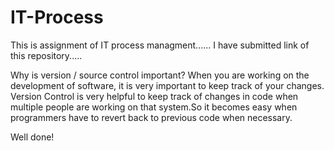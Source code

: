 # IT-Process
This is assignment of IT process managment......
I have submitted link of this repository.....

Why is version / source control important?
When you are working on the development of software, it is very important to keep track of your changes. Version Control is very helpful to keep track of changes in code when multiple people are working on that system.So it becomes easy when programmers have to revert back to previous code when necessary.

Well done!
